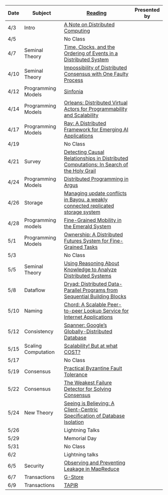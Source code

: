 |Date|Subject|<a href="Link">Reading</a>|Presented by|
|------------|-------------|-------------|------------|
|4/3|Intro|<a href="http://citeseerx.ist.psu.edu/viewdoc/summary?doi=10.1.1.41.7628">A Note on Distributed Computing</a>||
|4/5||No Class||
|4/7|Seminal Theory|<a href="http://amturing.acm.org/p558-lamport.pdf">Time, Clocks, and the Ordering of Events in a Distributed System</a>||
|4/10|Seminal Theory|<a href="https://groups.csail.mit.edu/tds/papers/Lynch/jacm85.pdf">Impossibility of Distributed Consensus with One Faulty Process</a>||
|4/12|Programming Models|<a href="https://www.cs.princeton.edu/courses/archive/fall08/cos597B/papers/sinfonia.pdf">Sinfonia</a>||
|4/14|Programming Models|<a href="https://www.microsoft.com/en-us/research/wp-content/uploads/2016/02/Orleans-MSR-TR-2014-41.pdf">Orleans: Distributed Virtual Actors for Programmability and Scalability</a>||
|4/17|Programming Models|<a href="https://www.usenix.org/system/files/osdi18-moritz.pdf">Ray: A Distributed Framework for Emerging AI Applications</a>||
|4/19||No Class||
|4/21|Survey|<a href="https://www.vs.inf.ethz.ch/publ/papers/holygrail.pdf">Detecting Causal Relationships in Distributed Computations: In Search of the Holy Grail</a>||
|4/24|Programming Models|<a href="https://people.csail.mit.edu/alinush/6.824-spring-2015/papers/argus88.pdf">Distributed Programming in Argus</a>||
|4/26|Storage|<a href="https://people.cs.umass.edu/~mcorner/courses/691M/papers/terry.pdf">Managing update conflicts in Bayou, a weakly connected replicated storage system</a>||
|4/28|Programming models|<a href="https://dl.acm.org/doi/pdf/10.1145/35037.42182">Fine-Grained Mobility in the Emerald System</a>||
|5/1|Programming Models|<a href="https://www.usenix.org/system/files/nsdi21-wang.pdf">Ownership: A Distributed Futures System for Fine-Grained Tasks</a>||
|5/3||No Class||
|5/5|Seminal Theory|<a href="https://www.cs.cornell.edu/home/halpern/papers/UsingRAK.pdf">Using Reasoning About Knowledge to Analyze Distributed Systems</a>||
|5/8|Dataflow|<a href="http://www.michaelisard.com/pubs/eurosys07.pdf">Dryad: Distributed Data-Parallel Programs from Sequential Building Blocks</a>||
|5/10|Naming|<a href="https://pdos.csail.mit.edu/papers/chord:sigcomm01/chord_sigcomm.pdf">Chord: A Scalable Peer-to-peer Lookup Service for Internet Applications</a>||
|5/12|Consistency|<a href="https://www.usenix.org/system/files/conference/osdi12/osdi12-final-16.pdf">Spanner: Google’s Globally-Distributed Database</a>||
|5/15|Scaling Computation|<a href="https://www.usenix.org/system/files/conference/hotos15/hotos15-paper-mcsherry.pdf">Scalability! But at what COST?</a>||
|5/17||No Class|
|5/19|Consensus|<a href="https://pmg.csail.mit.edu/papers/osdi99.pdf">Practical Byzantine Fault Tolerance</a>||
|5/22|Consensus|<a href="https://www.cs.utexas.edu/~lorenzo/corsi/cs380d/papers/weakestfd.pdf">The Weakest Failure Detector for Solving Consensus</a>||
|5/24|New Theory|<a href="https://www.cs.cornell.edu/lorenzo/papers/Crooks17Seeing.pdf">Seeing is Believing: A Client-Centric Specification of Database Isolation</a>||
|5/26||Lightning Talks||
|5/29||Memorial Day||
|5/31||No Class||
|6/2||Lightning talks||
|6/5|Security|<a href="https://dl.acm.org/doi/pdf/10.1145/2810103.2813695">Observing and Preventing Leakage in MapReduce</a>||
|6/7|Transactions|<a href="https://cs.uwaterloo.ca/~kdaudjee/courses/cs848/papers/das10.pdf">G-Store</a>||
|6/9|Transactions|<a href="https://irenezhang.net/papers/tapir-sosp15.pdf">TAPIR</a>||
